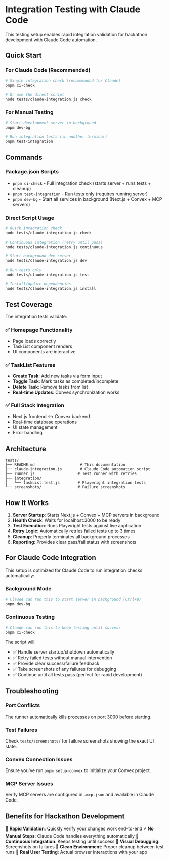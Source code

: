 # Integration Testing with Claude Code

This testing setup enables rapid integration validation for hackathon development with Claude Code automation.

## Quick Start

### For Claude Code (Recommended)
```bash
# Single integration check (recommended for Claude)
pnpm ci-check

# Or use the direct script
node tests/claude-integration.js check
```

### For Manual Testing
```bash
# Start development server in background
pnpm dev-bg

# Run integration tests (in another terminal)
pnpm test-integration
```

## Commands

### Package.json Scripts
- `pnpm ci-check` - Full integration check (starts server + runs tests + cleanup)
- `pnpm test-integration` - Run tests only (requires running server)
- `pnpm dev-bg` - Start all services in background (Next.js + Convex + MCP servers)

### Direct Script Usage
```bash
# Quick integration check
node tests/claude-integration.js check

# Continuous integration (retry until pass)
node tests/claude-integration.js continuous

# Start background dev server
node tests/claude-integration.js dev

# Run tests only
node tests/claude-integration.js test

# Install/update dependencies
node tests/claude-integration.js install
```

## Test Coverage

The integration tests validate:

### ✅ Homepage Functionality
- Page loads correctly
- TaskList component renders
- UI components are interactive

### ✅ TaskList Features
- **Create Task**: Add new tasks via form input
- **Toggle Task**: Mark tasks as completed/incomplete
- **Delete Task**: Remove tasks from list
- **Real-time Updates**: Convex synchronization works

### ✅ Full Stack Integration
- Next.js frontend ↔ Convex backend
- Real-time database operations
- UI state management
- Error handling

## Architecture

```
tests/
├── README.md                    # This documentation
├── claude-integration.js        # Claude Code automation script
├── runner.js                   # Test runner with retries
├── integration/
│   └── taskList.test.js        # Playwright integration tests
└── screenshots/                # Failure screenshots
```

## How It Works

1. **Server Startup**: Starts Next.js + Convex + MCP servers in background
2. **Health Check**: Waits for localhost:3000 to be ready
3. **Test Execution**: Runs Playwright tests against live application
4. **Retry Logic**: Automatically retries failed tests up to 3 times
5. **Cleanup**: Properly terminates all background processes
6. **Reporting**: Provides clear pass/fail status with screenshots

## For Claude Code Integration

This setup is optimized for Claude Code to run integration checks automatically:

### Background Mode
```bash
# Claude can run this to start server in background (Ctrl+B)
pnpm dev-bg
```

### Continuous Testing
```bash
# Claude can run this to keep testing until success
pnpm ci-check
```

The script will:
- ✅ Handle server startup/shutdown automatically
- ✅ Retry failed tests without manual intervention
- ✅ Provide clear success/failure feedback
- ✅ Take screenshots of any failures for debugging
- ✅ Continue until all tests pass (perfect for rapid development)

## Troubleshooting

### Port Conflicts
The runner automatically kills processes on port 3000 before starting.

### Test Failures
Check `tests/screenshots/` for failure screenshots showing the exact UI state.

### Convex Connection Issues
Ensure you've run `pnpm setup-convex` to initialize your Convex project.

### MCP Server Issues
Verify MCP servers are configured in `.mcp.json` and available in Claude Code.

## Benefits for Hackathon Development

🚀 **Rapid Validation**: Quickly verify your changes work end-to-end
⚡ **No Manual Steps**: Claude Code handles everything automatically
🔄 **Continuous Integration**: Keeps testing until success
📸 **Visual Debugging**: Screenshots on failures
🧹 **Clean Environment**: Proper cleanup between test runs
🎯 **Real User Testing**: Actual browser interactions with your app
